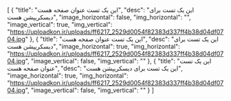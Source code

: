 [
  {
    "title": "این یک تست عنوان صفحه هست",
    "desc": "این یک تست برای دیسکریپشن هست",
    "image_horizontal": false,
    "img_horizontal": "",
    "image_vertical": true,
    "img_vertical": "https://uploadkon.ir/uploads/ff6217_2529d0054f82383d337ff4b38d04df0704.jpg"
  },
  {
    "title": "این یک تست عنوان صفحه هست",
    "desc": "این یک تست برای دیسکریپشن هست",
    "image_horizontal": true,
    "img_horizontal": "https://uploadkon.ir/uploads/ff6217_2529d0054f82383d337ff4b38d04df0704.jpg",
    "image_vertical": false,
    "img_vertical": ""
  },
  {
    "title": "این یک تست عنوان صفحه هست",
    "desc": "این یک تست برای دیسکریپشن هست",
    "image_horizontal": true,
    "img_horizontal": "https://uploadkon.ir/uploads/ff6217_2529d0054f82383d337ff4b38d04df0704.jpg",
    "image_vertical": false,
    "img_vertical": ""
  }
]
